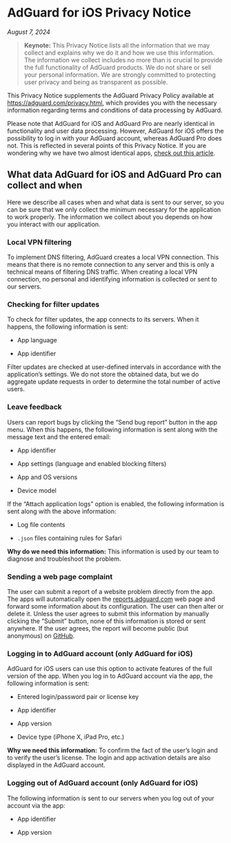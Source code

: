 
# AdGuard for iOS Privacy Notice

*August 7, 2024*

>**Keynote:** This Privacy Notice lists all the information that we may collect and explains why we do it and how we use this information. The information we collect includes no more than is crucial to provide the full functionality of AdGuard products. We do not share or sell your personal information. We are strongly committed to protecting user privacy and being as transparent as possible.

This Privacy Notice supplements the AdGuard Privacy Policy available at <https://adguard.com/privacy.html>, which provides you with the necessary information regarding terms and conditions of data processing by AdGuard.

Please note that AdGuard for iOS and AdGuard Pro are nearly identical in functionality and user data processing. However, AdGuard for iOS offers the possibility to log in with your AdGuard account, whereas AdGuard Pro does not. This is reflected in several points of this Privacy Notice.
If you are wondering why we have two almost identical apps, [check out this article](https://adguard.com/en/blog/updating-adguard-pro-for-ios.html).

## What data AdGuard for iOS and AdGuard Pro can collect and when

Here we describe all cases when and what data is sent to our server, so you can be sure that we only collect the minimum necessary for the application to work properly. The information we collect about you depends on how you interact with our application.

### Local VPN filtering

To implement DNS filtering, AdGuard creates a local VPN connection. This means that there is no remote connection to any server and this is only a technical means of filtering DNS traffic. When creating a local VPN connection, no personal and identifying information is collected or sent to our servers.

### Checking for filter updates

To check for filter updates, the app connects to its servers. When it happens, the following information is sent:

- App language

- App identifier

Filter updates are checked at user-defined intervals in accordance with the application’s settings. We do not store the obtained data, but we do aggregate update requests in order to determine the total number of active users.

### Leave feedback

Users can report bugs by clicking the “Send bug report” button in the app menu. When this happens, the following information is sent along with the message text and the entered email:

- App identifier

- App settings (language and enabled blocking filters)

- App and OS versions

- Device model

 If the “Attach application logs” option is enabled, the following information is sent along with the above information:

- Log file contents

- `.json` files containing rules for Safari

**Why do we need this information:** This information is used by our team to diagnose and troubleshoot the problem.

### Sending a web page complaint

The user can submit a report of a website problem directly from the app. The apps will automatically open the [reports.adguard.com](https://reports.adguard.com/new_issue.html) web page and forward some information about its configuration. The user can then alter or delete it.
Unless the user agrees to submit this information by manually clicking the “Submit” button, none of this information is stored or sent anywhere. If the user agrees, the report will become public (but anonymous) on [GitHub](https://github.com/adguardteam/adguardfilters/issues).

### Logging in to AdGuard account (only AdGuard for iOS)

AdGuard for iOS users can use this option to activate features of the full version of the app. When you log in to AdGuard account via the app, the following information is sent:

- Entered login/password pair or license key

- App identifier

- App version

- Device type (iPhone X, iPad Pro, etc.)

**Why we need this information:** To confirm the fact of the user’s login and to verify the user’s license. The login and app activation details are also displayed in the AdGuard account.

### Logging out of AdGuard account (only AdGuard for iOS)

The following information is sent to our servers when you log out of your account via the app:

- App identifier

- App version
